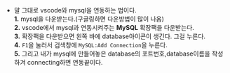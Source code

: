 - 말 그대로 vscode와 mysql을 연동하는 법이다.  
**1.** mysql을 다운받는다.(구글링하면 다운방법이 많이 나옴)  
**2.** vscode에서 mysql과 연동시켜주는 **MySQL** 확장팩을 다운받는다.  
**3.** 확장팩을 다운받으면 왼쪽 바에 database아이콘이 생긴다. 그걸 누른다.  
**4.** `F1`을 눌러서 검색창에 `MySQL:Add Connection`을 누른다.  
**5.** 그리고 내가 mysql에 만들어놓은 database의 포트번호,database이름을 작성하겨 connecting하면 연동끝이다.  
